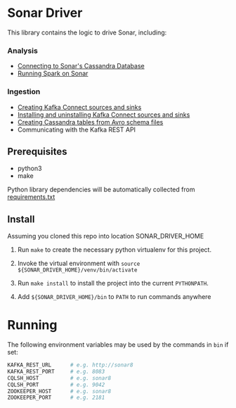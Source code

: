# Sonar Driver

This library contains the logic to drive Sonar, including:

### Analysis
* [Connecting to Sonar's Cassandra Database](./doc/cassandra.md)
* [Running Spark on Sonar](./doc/spark.md)

### Ingestion
* [Creating Kafka Connect sources and sinks](./doc/creating_connectors.md)
* [Installing and uninstalling Kafka Connect sources and sinks](./doc/installing_connectors.md)
* [Creating Cassandra tables from Avro schema files](./doc/creating_cassandra_tables.md)
* Communicating with the Kafka REST API

## Prerequisites

* python3
* make

Python library dependencies will be automatically collected from [requirements.txt](./requirements.txt)

## Install

Assuming you cloned this repo into location SONAR_DRIVER_HOME

1. Run `make` to create the necessary python virtualenv for this project.

2. Invoke the virtual environment with `source ${SONAR_DRIVER_HOME}/venv/bin/activate`

3. Run `make install` to install the project into the current `PYTHONPATH`.

4. Add `${SONAR_DRIVER_HOME}/bin` to `PATH` to run commands anywhere

# Running

The following environment variables may be used by the commands in `bin` if set:

```bash
KAFKA_REST_URL      # e.g. http://sonar8
KAFKA_REST_PORT     # e.g. 8083
CQLSH_HOST          # e.g. sonar8
CQLSH_PORT          # e.g. 9042
ZOOKEEPER_HOST      # e.g. sonar8
ZOOKEEPER_PORT      # e.g. 2181
```
